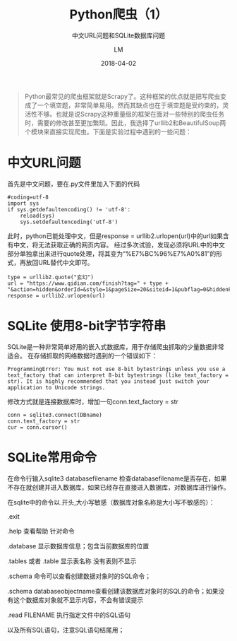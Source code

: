 ﻿---
layout:     post
title:      Python爬虫（1）
subtitle:   中文URL问题和SQLite数据库问题
date:       2018-04-02
author:     LM
header-img: img/post-bg-PythonCrawler.jpg
catalog: true
tags:
    - 爬虫
    - Python
    - SQLite
---

>Python最常见的爬虫框架就是Scrapy了。这种框架的优点就是把写爬虫变成了一个填空题，非常简单易用。然而其缺点也在于填空题是受约束的，灵活性不够。也就是说Scrapy这种重量级的框架在面对一些特别的爬虫任务时，需要的修改甚至更加繁琐。因此，我选择了urllib2和BeautifulSoup两个模块来直接实现爬虫。下面是实验过程中遇到的一些问题：

# 中文URL问题

首先是中文问题，要在.py文件里加入下面的代码
```
#coding=utf-8
import sys
if sys.getdefaultencoding() != 'utf-8':
    reload(sys)
    sys.setdefaultencoding('utf-8')

```
此时，python已能处理中文，但是response = urllib2.urlopen(url)中的url如果含有中文，将无法获取正确的网页内容。
经过多次试验，发现必须将URL中的中文部分单独拿出来进行quote处理，将其变为“%E7%BC%96%E7%A0%81”的形式，再放回URL替代中文即可。
```
type = urllib2.quote("玄幻")
url = "https://www.qidian.com/finish?tag=" + type + "&action=hidden&orderId=&style=1&pageSize=20&siteid=1&pubflag=0&hiddenField=2&page=1"
response = urllib2.urlopen(url)
```

# SQLite 使用8-bit字节字符串
SQLite是一种非常简单好用的嵌入式数据库，用于存储爬虫抓取的少量数据非常适合。
在存储抓取的网络数据时遇到的一个错误如下：

```
ProgrammingError: You must not use 8-bit bytestrings unless you use a text_factory that can interpret 8-bit bytestrings (like text_factory = str). It is highly recommended that you instead just switch your application to Unicode strings.
```
修改方式就是连接数据库时，增加一句conn.text_factory = str
```
conn = sqlite3.connect(DBname)
conn.text_factory = str
cur = conn.cursor()
```

# SQLite常用命令
在命令行输入sqlite3 databasefilename
检查databasefilename是否存在，如果不存在就创建并进入数据库，如果已经存在直接进入数据库，对数据库进行操作。

在sqlite中的命令以.开头,大小写敏感（数据库对象名称是大小写不敏感的）：

.exit

.help 查看帮助 针对命令

.database 显示数据库信息；包含当前数据库的位置

.tables 或者 .table 显示表名称  没有表则不显示

.schema 命令可以查看创建数据对象时的SQL命令；

.schema databaseobjectname查看创建该数据库对象时的SQL的命令；如果没有这个数据库对象就不显示内容，不会有错误提示

.read FILENAME 执行指定文件中的SQL语句

以及所有SQL语句，注意SQL语句结尾用；

